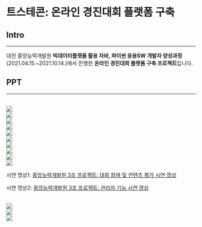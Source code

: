 # 트스테콘: 온라인 경진대회 플랫폼 구축

## Intro

---

대전 중앙능력개발원 <b>빅데이터플랫폼 활용 자바, 파이썬 응용SW 개발자 양성과정</b>(2021.04.15.~2021.10.14.)에서 진행한 <b>온라인 경진대회 플랫폼 구축 프로젝트</b>입니다.

## PPT

---

<br/>
<img src="이미지/readme-img/3조 발표_page-0001.jpg">

<br/>
<img src="이미지/readme-img/3조 발표_page-0002.jpg">

<br/>
<img src="이미지/readme-img/3조 발표_page-0003.jpg">

<br/>
<img src="이미지/readme-img/3조 발표_page-0004.jpg">

<br/>
<img src="이미지/readme-img/3조 발표_page-0005.jpg">

<br/>
<img src="이미지/readme-img/3조 발표_page-0006.jpg">

<br/>
<img src="이미지/readme-img/3조 발표_page-0007.jpg">

<br/>
<img src="이미지/readme-img/3조 발표_page-0008.jpg">

<br/>
<img src="이미지/readme-img/3조 발표_page-0009.jpg">

<br/>
<img src="이미지/readme-img/3조 발표_page-0010.jpg">
<p>시연 영상1: <a href="https://www.youtube.com/watch?v=s1zLa779OkY">중앙능력개발원 3조 프로젝트: 대회 참여 및 컨텐츠 평가 시연 영상</a></p>
<p>시연 영상2: <a href="https://www.youtube.com/watch?v=zTJr_UNJNjs">중앙능력개발원 3조 프로젝트: 관리자 기능 시연 영상</a></p>

<br/>
<img src="이미지/readme-img/3조 발표_page-0011.jpg">

<br/>
<img src="이미지/readme-img/3조 발표_page-0012.jpg">

<br/>
<img src="이미지/readme-img/3조 발표_page-0013.jpg">